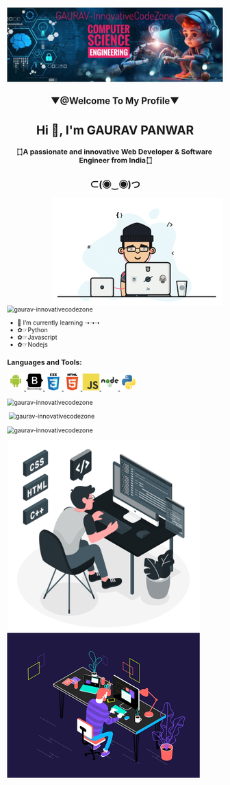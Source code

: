 <!--
**GAURAV-InnovativeCodeZone/GAURAV-InnovativeCodeZone** is a ✨ _special_ ✨ repository because its `README.md` (this file) appears on your GitHub profile.
-->
![logo](Banner.jpg)
<h2 align="center">▼@Welcome To My Profile▼</h2>
<h1 align="center">Hi 👋, I'm GAURAV PANWAR</h1>
<h3 align="center">۝ A passionate and innovative Web Developer & Software Engineer from India ۝</h3>
<h2 align="center">⊂(◉‿◉)つ</h2>

<img align="right" alt="coding gif" width="400" src="Animated_gif1.gif">

<p align="left"> <img src="https://komarev.com/ghpvc/?username=gaurav-innovativecodezone&label=Profile%20views&color=0e75b6&style=flat" alt="gaurav-innovativecodezone" /> </p>

- 🌱 I’m currently learning ➝➝➝
- ✿☞Python
- ✿☞Javascript
- ✿☞Nodejs

<h3 align="left">Languages and Tools:</h3>
<p align="left"> <a href="https://developer.android.com" target="_blank" rel="noreferrer"> <img src="https://raw.githubusercontent.com/devicons/devicon/master/icons/android/android-original-wordmark.svg" alt="android" width="40" height="40"/> </a> <a href="https://getbootstrap.com" target="_blank" rel="noreferrer"> <img src="https://raw.githubusercontent.com/devicons/devicon/master/icons/bootstrap/bootstrap-plain-wordmark.svg" alt="bootstrap" width="40" height="40"/> </a> <a href="https://www.w3schools.com/css/" target="_blank" rel="noreferrer"> <img src="https://raw.githubusercontent.com/devicons/devicon/master/icons/css3/css3-original-wordmark.svg" alt="css3" width="40" height="40"/> </a> <a href="https://www.w3.org/html/" target="_blank" rel="noreferrer"> <img src="https://raw.githubusercontent.com/devicons/devicon/master/icons/html5/html5-original-wordmark.svg" alt="html5" width="40" height="40"/> </a> <a href="https://developer.mozilla.org/en-US/docs/Web/JavaScript" target="_blank" rel="noreferrer"> <img src="https://raw.githubusercontent.com/devicons/devicon/master/icons/javascript/javascript-original.svg" alt="javascript" width="40" height="40"/> </a> <a href="https://nodejs.org" target="_blank" rel="noreferrer"> <img src="https://raw.githubusercontent.com/devicons/devicon/master/icons/nodejs/nodejs-original-wordmark.svg" alt="nodejs" width="40" height="40"/> </a> <a href="https://www.python.org" target="_blank" rel="noreferrer"> <img src="https://raw.githubusercontent.com/devicons/devicon/master/icons/python/python-original.svg" alt="python" width="40" height="40"/> </a> </p>

<p><img align="center" src="https://github-readme-stats.vercel.app/api/top-langs?username=gaurav-innovativecodezone&show_icons=true&locale=en&layout=compact" alt="gaurav-innovativecodezone"/></p>

<p>&nbsp;<img align="center" src="https://github-readme-stats.vercel.app/api?username=gaurav-innovativecodezone&show_icons=true&locale=en" alt="gaurav-innovativecodezone"/></p>

<p><img align="center" src="https://github-readme-streak-stats.herokuapp.com/?user=gaurav-innovativecodezone&" alt="gaurav-innovativecodezone"/></p>

<p>
<img align="center" alt="coding gif" width="450" src="Animated_gif2.gif">
<img align="center" alt="coding gif" width="450" src="Animated_gif3.gif">
</p>
